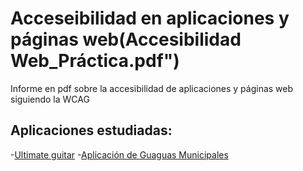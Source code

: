 # Acceseibilidad en aplicaciones y páginas web(Accesibilidad Web_Práctica.pdf")

Informe en pdf sobre la accesibilidad de aplicaciones y páginas web siguiendo la WCAG

## Aplicaciones estudiadas:
-[Ultimate guitar](https://www.ultimate-guitar.com/)
-[Aplicación de Guaguas Municipales](https://play.google.com/store/apps/details?id=com.desicsl.milinea&hl=es&gl=US)